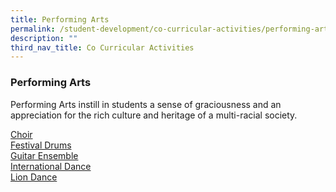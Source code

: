 ```yaml
---
title: Performing Arts
permalink: /student-development/co-curricular-activities/performing-arts/
description: ""
third_nav_title: Co Curricular Activities
---
```

### Performing Arts
Performing Arts instill in students a sense of graciousness and an appreciation for the rich culture and heritage of a multi-racial society.

<a target="choir-2023.pdf&quot;_blank&quot;" href="/files/CCA2023/">Choir</a><br>
<a target="_blank" href="/files/CCA2023/fd_info.png">Festival Drums</a><br>
<a target="_blank" href="/files/CCA2023/ge_info.jpg">Guitar Ensemble</a><br>
<a target="_blank" href="/files/CCA2023/dance_info.jpg">International Dance</a><br>
<a target="_blank" href="/files/CCA2023/lion-dance-2023.pdf">Lion Dance</a><br>